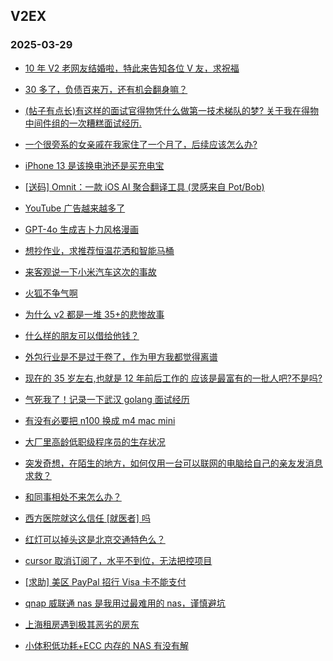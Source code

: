 ## V2EX 
### 2025-03-29

+ [10 年 V2 老网友结婚啦，特此来告知各位 V 友，求祝福](https://www.v2ex.com/t/1121713)

+ [30 多了，负债百来万，还有机会翻身嘛？](https://www.v2ex.com/t/1121755)

+ [(帖子有点长)有这样的面试官得物凭什么做第一技术梯队的梦? 关于我在得物中间件组的一次糟糕面试经历.](https://www.v2ex.com/t/1121646)

+ [一个很旁系的女亲戚在我家住了一个月了，后续应该怎么办?](https://www.v2ex.com/t/1121768)

+ [iPhone 13 是该换电池还是买充电宝](https://www.v2ex.com/t/1121652)

+ [[送码] Omnit：一款 iOS AI 聚合翻译工具 (灵感来自 Pot/Bob)](https://www.v2ex.com/t/1121656)

+ [YouTube 广告越来越多了](https://www.v2ex.com/t/1121659)

+ [GPT-4o 生成吉卜力风格漫画](https://www.v2ex.com/t/1121649)

+ [想抄作业，求推荐恒温花洒和智能马桶](https://www.v2ex.com/t/1121655)

+ [来客观说一下小米汽车这次的事故](https://www.v2ex.com/t/1121820)

+ [火狐不争气啊](https://www.v2ex.com/t/1121796)

+ [为什么 v2 都是一堆 35+的悲惨故事](https://www.v2ex.com/t/1121719)

+ [什么样的朋友可以借给他钱？](https://www.v2ex.com/t/1121775)

+ [外包行业是不是过于卷了，作为甲方我都觉得离谱](https://www.v2ex.com/t/1121695)

+ [现在的 35 岁左右,也就是 12 年前后工作的 应该是最富有的一批人吧?不是吗?](https://www.v2ex.com/t/1121831)

+ [气死我了！记录一下武汉 golang 面试经历](https://www.v2ex.com/t/1121740)

+ [有没有必要把 n100 换成 m4 mac mini](https://www.v2ex.com/t/1121811)

+ [大厂里高龄低职级程序员的生存状况](https://www.v2ex.com/t/1121728)

+ [突发奇想，在陌生的地方，如何仅用一台可以联网的电脑给自己的亲友发消息求救？](https://www.v2ex.com/t/1121746)

+ [和同事相处不来怎么办？](https://www.v2ex.com/t/1121809)

+ [西方医院就这么信任 [就医者] 吗](https://www.v2ex.com/t/1121782)

+ [红灯可以掉头这是北京交通特色么？](https://www.v2ex.com/t/1121902)

+ [cursor 取消订阅了，水平不到位，无法把控项目](https://www.v2ex.com/t/1121897)

+ [[求助] 美区 PayPal 招行 Visa 卡不能支付](https://www.v2ex.com/t/1121918)

+ [qnap 威联通 nas 是我用过最难用的 nas，谨慎避坑](https://www.v2ex.com/t/1121877)

+ [上海租房遇到极其恶劣的房东](https://www.v2ex.com/t/1121858)

+ [小体积低功耗+ECC 内存的 NAS 有没有解](https://www.v2ex.com/t/1121941)

